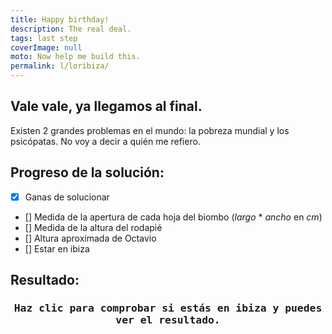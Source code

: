 ```yaml
---
title: Happy birthday!
description: The real deal.
tags: last step
coverImage: null
moto: Now help me build this.
permalink: l/loribiza/
---
```


## Vale vale, ya llegamos al final.
Existen 2 grandes problemas en el mundo: la pobreza mundial y los psicópatas. No voy a decir a quién me refiero.

## Progreso de la solución:
- [x] Ganas de solucionar
- [] Medida de la apertura de cada hoja del biombo (*largo* * *ancho* en *cm*)
- [] Medida de la altura del rodapié
- [] Altura aproximada de Octavio
- [] Estar en ibiza

## Resultado:
<div class="widget" id="geofenced" data-target="39.051511478500004, 1.5292909591928503">
    <h3 class="info action">Haz clic para comprobar si estás en ibiza y puedes ver el resultado.</h3>
    <div class="fenced">
## Soluciones de ingeniería:
Vas a tener que elegir dos de estas tres opciones:
+ Cierre magnético (lo suficientemente fuerte como para que Casper no lo abra)
+ Cierre de péndulo con una 
+ Solución para los bajos del biombo: contra la napia [tm] de Octavio.

Unos días de diseño 3D y la impresora lo deberían solucionar.

## Lo que necesito de tí:

Y ya estaría!
    </div>
</div>

<style>
    .widget {
        text-align: center;
    }
    .widget h3 {
        font-family: 'DejaVu Sans Mono', monospace;
        font-weight: bold;
    }
    .widget .action {
        cursor: pointer;
    }
    #geofenced .fenced {
        display: none;
    }
</style>
<script>
function measureDistance(a, b) {
    a = [parseFloat(a[0]), parseFloat(a[1])]
    b = [parseFloat(b[0]), parseFloat(b[1])]
    console.log(a, b)

    // No crow distance, no haversine formula, nothing yet. The earth is flat (for this function, at least)
    return Math.sqrt(Math.pow((b[0] - a[0]), 2) + Math.pow((b[1] - a[1]), 2))
}
function checkGeofence () {
    // Ask for location
    if (navigator.geolocation) {
        navigator.geolocation.getCurrentPosition((location) => {
            var lat = location.coords.latitude
            var long = location.coords.longitude
            console.log(lat, long)
            let d = measureDistance([lat, long], document.querySelector("#geofenced").dataset.target.split(','))
            if (d <= 1.0) {
                document.querySelector("#geofenced .info").innerHTML = 'Pos me has pillado. Todavía no me ha dado tiempo a terminarlo.'
            } else {
                document.querySelector("#geofenced .info").innerHTML = 'Todavía no estás en Ibiza!'
            }
        }, (e) => { 
            console.error(e)
            document.querySelector("#geofenced .info").innerHTML = 'Error obteniendo la ubicación.'
        })
    } else {
        document.querySelector("#geofenced .info").innerHTML = 'Error obteniendo la ubicación.'
    }
}
document.querySelector("#geofenced .action").addEventListener('click', checkGeofence)
</script>